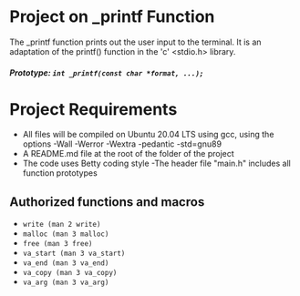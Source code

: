 # Project on _printf Function
The _printf function prints out the user input to the terminal. It is an adaptation of the printf() function in the 'c' <stdio.h> library.
##### Prototype: ```int _printf(const char *format, ...);```

# Project Requirements
- All files will be compiled on Ubuntu 20.04 LTS using gcc, using the options -Wall -Werror -Wextra -pedantic -std=gnu89
- A README.md file at the root of the folder of the project
- The code uses Betty coding style
-The header file "main.h" includes all function prototypes
## Authorized functions and macros
- ``` write (man 2 write) ```
- ``` malloc (man 3 malloc) ```
- ``` free (man 3 free) ```
- ``` va_start (man 3 va_start) ```
- ``` va_end (man 3 va_end) ```
- ``` va_copy (man 3 va_copy) ```
- ``` va_arg (man 3 va_arg) ```